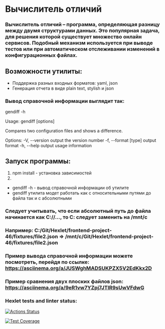 # Вычислитель отличий

### Вычислитель отличий – программа, определяющая разницу между двумя структурами данных. Это популярная задача, для решения которой существует множество онлайн сервисов. Подобный механизм используется при выводе тестов или при автоматическом отслеживании изменений в конфигурационных файлах.

## Возможности утилиты:

- Поддержка разных входных форматов: yaml, json
- Генерация отчета в виде plain text, stylish и json

### Вывод справочной информации выглядит так:

gendiff -h

  Usage: gendiff [options] <filepath1> <filepath2>

  Compares two configuration files and shows a difference.

  Options:
    -V, --version        output the version number
    -f, --format [type]  output format
    -h, --help           output usage information

## Запуск программы:
1. npm install - установка зависимостей
2. 
- gendiff -h - вывод справочной информации об утилите
- gendiff <filepath1> <filepath2> утилита модет работать как с относительными путями до файла так и с абсолютными

### Следует учитывать, что если абсолютный путь до файла начинается как C://..., то С: следует заменить на /mnt/c
### Например: C:/Git/Hexlet/frontend-project-46/__fixtures__/file2.json => /mnt/c/Git/Hexlet/frontend-project-46/__fixtures__/file2.json

### Пример вывода справочной информации можете посмотреть, перейдя по ссылке: https://asciinema.org/a/JUSWghMADSUKPZX5V2EdKkx2D
### Пример сравнения двух плоских файлов json: https://asciinema.org/a/9eR1vw7YZpj7JTlR9sUwVFdwG

### Hexlet tests and linter status:
[![Actions Status](https://github.com/Wladislava1/frontend-project-46/actions/workflows/hexlet-check.yml/badge.svg)](https://github.com/Wladislava1/frontend-project-46/actions)

[![Test Coverage](https://api.codeclimate.com/v1/badges/ad63740bf79023bffc15/test_coverage)](https://codeclimate.com/github/Wladislava1/frontend-project-46/test_coverage)